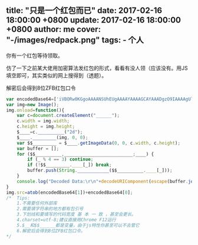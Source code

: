 title: "只是一个红包而已"
date: 2017-02-16 18:00:00 +0800
update: 2017-02-16 18:00:00 +0800
author: me
cover: "-/images/redpack.png"
tags:
    - 个人
---
你有一个红包等待领取。
<!--more-->
仿了一下之前某大佬用加密算法发红包的形式，看看有没人领（应该没有。用JS填空即可，其实类似的网上搜得到（透题）。

解密后会得到8位ZFB红包口令

```js
var encodedBase64=['iVBORw0KGgoAAAANSUhEUgAAAAYAAAAGCAYAAADgzO9IAAAAgUlEQVQYV2N8snfBf8YvTxmYLhsyMCq/Zfj7QJyBUew1A+OTXW3/uZl+M0hrcTLMYDRgYPh3ieExgy4D46anU/9/5lJn+PWNmYGH8SjDD0ZJhrv/fjAwdnHZ/Z8WwMGg9Pgzw+cfDAyMf74zML7nYWBUUFD4/+DBA0YGNIAhAJMHAAzQKtvXraUfAAAAAElFTkSuQmCC','ZGF0YTppbWFnZS9wbmc7YmFzZTY0LA=='];
var img=new Image();
img.onload=function(){
	var c=document.createElement("______");
	c.width = img.width;  
	c.height = img.height;  
	$____=c.__________("2d");  
	$____._________(img, 0, 0);  
	var $$_________ = $____.getImageData(0, 0, c.width, c.height);
	var buffer = [];  
	for ($$__________,__________________________;____) {  
		if (_ % 4 == 3) continue; 
		if (!$$_________.____[_]) break;  
		buffer.push(String.____________($$__________.____[_]));  
	}  
	console.log("Decoded Data:\r\n"+decodeURIComponent(escape(buffer.join("__"))));
}
img.src=atob(encodedBase64[1])+encodedBase64[0];
/*	Tips:
	1.不需要任何外部库
	2.需要填字符串的地方都有包引号
	3.下划线和要填写的代码宽度 基 本 一 致 ，甚至会更长。
	4.charset=utf-8;建议直接用Chrome F12运行
	5.$__和$$______都是变量，由于js特性你甚至可以不去管它
	6.解密后会得到8位ZFB红包口令。
*/
```
